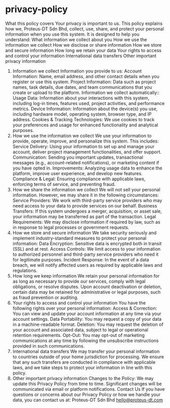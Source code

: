 # privacy-policy

What this policy covers
Your privacy is important to us. This policy explains how we, Proteus-DT Sdn Bhd, collect, use, share, and protect your personal information when you use this system. It is designed to help you understand:
What information we collect about you
How we use the information we collect
How we disclose or share information
How we store and secure information
How long we retain your data
Your rights to access and control your information
International data transfers
Other important privacy information
1. Information we collect
Information you provide to us:
Account Information: Name, email address, and other contact details when you register or use this system.
Project Information: Data such as project names, task details, due dates, and team communications that you create or upload to the platform.
Information we collect automatically::
Usage Data: Information about your interactions with this system, including log-in times, features used, project activities, and performance metrics.
Device Information: Information about the device(s) you use, including hardware model, operating system, browser type, and IP address.
Cookies & Tracking Technologies: We use cookies to track your preferences and usage for enhanced functionality and analytical purposes.
2. How we use the information we collect
We use your information to provide, operate, improve, and personalize this system. This includes:
Service Delivery: Using your information to set up and manage your account, deliver project management functionalities, and offer support.
Communication: Sending you important updates, transactional messages (e.g., account-related notifications), or marketing content if you have opted in.
Improvements: Analyzing usage data to enhance the platform, improve user experience, and develop new features.
Compliance & Legal: Ensuring compliance with applicable laws, enforcing terms of service, and preventing fraud.
3. How we share the information we collect
We will not sell your personal information. However, we may share it in the following circumstances:
Service Providers: We work with third-party service providers who may need access to your data to provide services on our behalf.
Business Transfers: If this system undergoes a merger, acquisition, or asset sale, your information may be transferred as part of the transaction.
Legal Requirements: We may disclose information if required by law, such as in response to legal processes or government requests.
4. How we store and secure information
We take security seriously and implement industry-standard measures to protect your personal information:
Data Encryption: Sensitive data is encrypted both in transit (SSL) and at rest.
Access Controls: We limit access to your information to authorized personnel and third-party service providers who need it for legitimate purposes.
Incident Response: In the event of a data breach, we will notify affected users as required by applicable laws and regulations.
5. How long we keep information
We retain your personal information for as long as necessary to provide our services, comply with legal obligations, or resolve disputes. Upon account deactivation or deletion, certain data may be retained for administrative or legal purposes, such as fraud prevention or auditing.
6. Your rights to access and control your information
You have the following rights over your personal information:
Access & Correction: You can view and update your account information at any time via your account settings.
Data Portability: You may request a copy of your data in a machine-readable format.
Deletion: You may request the deletion of your account and associated data, subject to legal or operational retention requirements.
Opt-Out: You may opt-out of marketing communications at any time by following the unsubscribe instructions provided in such communications.
7. International data transfers
We may transfer your personal information to countries outside of your home jurisdiction for processing. We ensure that any such transfers are conducted in compliance with applicable laws, and we take steps to protect your information in line with this policy.
8. Other important privacy information
Changes to the Policy: We may update this Privacy Policy from time to time. Significant changes will be communicated via email or platform notifications.
Contact Us
If you have questions or concerns about our Privacy Policy or how we handle your data, you can contact us at:
Proteus-DT Sdn Bhd
hello@proteus-dt.com
